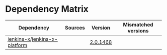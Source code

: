 # Dependency Matrix

Dependency | Sources | Version | Mismatched versions
---------- | ------- | ------- | -------------------
[jenkins-x/jenkins-x-platform](https://github.com/jenkins-x/jenkins-x-platform) |  | [2.0.1468](https://github.com/jenkins-x/jenkins-x-platform/releases/tag/v2.0.1468) | 
